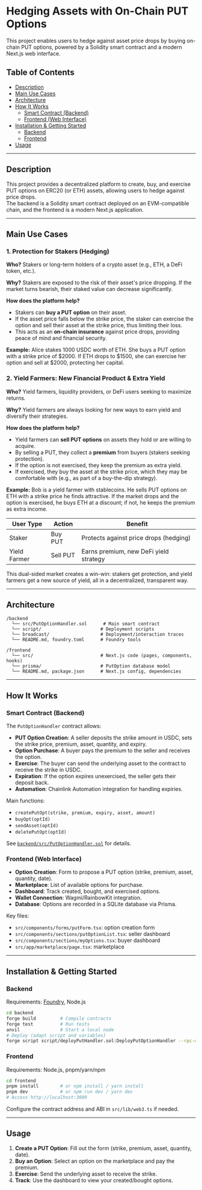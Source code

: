 # Hedging Assets with On-Chain PUT Options

This project enables users to hedge against asset price drops by buying on-chain PUT options, powered by a Solidity smart contract and a modern Next.js web interface.


## Table of Contents

- [Description](#description)
- [Main Use Cases](#main-use-cases)
- [Architecture](#architecture)
- [How It Works](#how-it-works)
  - [Smart Contract (Backend)](#smart-contract-backend)
  - [Frontend (Web Interface)](#frontend-web-interface)
- [Installation & Getting Started](#installation--getting-started)
  - [Backend](#backend)
  - [Frontend](#frontend)
- [Usage](#usage)

---

## Description

This project provides a decentralized platform to create, buy, and exercise PUT options on ERC20 (or ETH) assets, allowing users to hedge against price drops.  
The backend is a Solidity smart contract deployed on an EVM-compatible chain, and the frontend is a modern Next.js application.

---


## Main Use Cases

### 1. Protection for Stakers (Hedging)

**Who?**  Stakers or long-term holders of a crypto asset (e.g., ETH, a DeFi token, etc.).

**Why?**  Stakers are exposed to the risk of their asset's price dropping. If the market turns bearish, their staked value can decrease significantly.

**How does the platform help?**
- Stakers can **buy a PUT option** on their asset.
- If the asset price falls below the strike price, the staker can exercise the option and sell their asset at the strike price, thus limiting their loss.
- This acts as an **on-chain insurance** against price drops, providing peace of mind and financial security.

**Example:**
Alice stakes 1000 USDC worth of ETH. She buys a PUT option with a strike price of $2000. If ETH drops to $1500, she can exercise her option and sell at $2000, protecting her capital.

### 2. Yield Farmers: New Financial Product & Extra Yield

**Who?**  Yield farmers, liquidity providers, or DeFi users seeking to maximize returns.

**Why?**  Yield farmers are always looking for new ways to earn yield and diversify their strategies.

**How does the platform help?**
- Yield farmers can **sell PUT options** on assets they hold or are willing to acquire.
- By selling a PUT, they collect a **premium** from buyers (stakers seeking protection).
- If the option is not exercised, they keep the premium as extra yield.
- If exercised, they buy the asset at the strike price, which they may be comfortable with (e.g., as part of a buy-the-dip strategy).

**Example:**
Bob is a yield farmer with stablecoins. He sells PUT options on ETH with a strike price he finds attractive. If the market drops and the option is exercised, he buys ETH at a discount; if not, he keeps the premium as extra income.

| User Type    | Action     | Benefit                                 |
|-------------|------------|-----------------------------------------|
| Staker      | Buy PUT    | Protects against price drops (hedging)  |
| Yield Farmer| Sell PUT   | Earns premium, new DeFi yield strategy  |

This dual-sided market creates a win-win: stakers get protection, and yield farmers get a new source of yield, all in a decentralized, transparent way.

---

## Architecture

```
/backend
  └── src/PutOptionHandler.sol      # Main smart contract
  └── script/                      # Deployment scripts
  └── broadcast/                   # Deployment/interaction traces
  └── README.md, foundry.toml      # Foundry tools

/frontend
  └── src/                         # Next.js code (pages, components, hooks)
  └── prisma/                      # PutOption database model
  └── README.md, package.json      # Next.js config, dependencies
```

---

## How It Works

### Smart Contract (Backend)

The `PutOptionHandler` contract allows:

- **PUT Option Creation**: A seller deposits the strike amount in USDC, sets the strike price, premium, asset, quantity, and expiry.
- **Option Purchase**: A buyer pays the premium to the seller and receives the option.
- **Exercise**: The buyer can send the underlying asset to the contract to receive the strike in USDC.
- **Expiration**: If the option expires unexercised, the seller gets their deposit back.
- **Automation**: Chainlink Automation integration for handling expiries.

Main functions:
- `createPutOpt(strike, premium, expiry, asset, amount)`
- `buyOpt(optId)`
- `sendAsset(optId)`
- `deletePutOpt(optId)`

See [`backend/src/PutOptionHandler.sol`](backend/src/PutOptionHandler.sol) for details.

### Frontend (Web Interface)

- **Option Creation**: Form to propose a PUT option (strike, premium, asset, quantity, date).
- **Marketplace**: List of available options for purchase.
- **Dashboard**: Track created, bought, and exercised options.
- **Wallet Connection**: Wagmi/RainbowKit integration.
- **Database**: Options are recorded in a SQLite database via Prisma.

Key files:
- `src/components/forms/putForm.tsx`: option creation form
- `src/components/sections/putOptionList.tsx`: seller dashboard
- `src/components/sections/myOptions.tsx`: buyer dashboard
- `src/app/marketplace/page.tsx`: marketplace

---

## Installation & Getting Started

### Backend

Requirements: [Foundry](https://book.getfoundry.sh/), Node.js

```bash
cd backend
forge build         # Compile contracts
forge test          # Run tests
anvil               # Start a local node
# Deploy (adapt script and variables)
forge script script/deployPutHandler.sol:DeployPutOptionHandler --rpc-url <RPC_URL> --private-key <PRIVATE_KEY>
```

### Frontend

Requirements: Node.js, pnpm/yarn/npm

```bash
cd frontend
pnpm install        # or npm install / yarn install
pnpm dev            # or npm run dev / yarn dev
# Access http://localhost:3000
```

Configure the contract address and ABI in `src/lib/web3.ts` if needed.

---

## Usage

1. **Create a PUT Option**: Fill out the form (strike, premium, asset, quantity, date).
2. **Buy an Option**: Select an option on the marketplace and pay the premium.
3. **Exercise**: Send the underlying asset to receive the strike.
4. **Track**: Use the dashboard to view your created/bought options.






